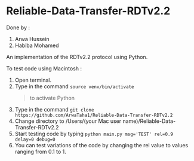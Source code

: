 # Reliable-Data-Transfer-RDTv2.2
Done by :
  1. Arwa Hussein
  2. Habiba Mohamed

An implementation of the RDTv2.2 protocol using Python.

To test code using Macintosh : 

   1. Open terminal.
   2. Type in the command     ```source venv/bin/activate```
      >to activate Python
   3. Type in the command 
   `git clone https://github.com/ArwaTaha1/Reliable-Data-Transfer-RDTv2.2 `
   4. Change directory to /Users/(your Mac user name)/Reliable-Data-Transfer-RDTv2.2
   5. Start testing code by typing 
     `python main.py msg='TEST' rel=0.9 delay=0 debug=0`
   6. You can test variations of the code by changing the rel value to values ranging from 0.1 to 1.
   
  
  
  
